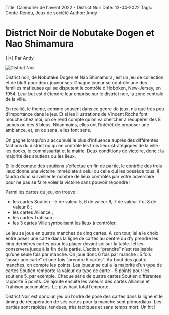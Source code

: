 Title: Calendrier de l'avent 2022 - District Noir
Date: 12-04-2022
Tags: Conte-Rendu, Jeux de société
Author: Andy

# District Noir de Nobutake Dogen et Nao Shimamura
{|<} Par Andy

![District Noir](https://cdn.canardware.com/2022/09/29125748/District-Noir_Header-1536x875.jpg)

District noir, de Nobutake Dogen et Nao Shimamura, est un jeu de collection et de bluff pour deux joueur·ses. Chaque joueur·se contrôle une des familles mafieuses qui se disputent le contrôle d’Hoboken, New-Jersey, en 1954. Leur but est d’étendre leur emprise sur le district noir, la zone centrale de la ville.

En réalité, le thème, comme souvent dans ce genre de jeux, n’a que très peu d’importance dans le jeu. Et si les illustrations de Vincent Roché font mouche chez moi, on se rend compte qu’on va chercher à récupérer des 8 jaunes ou des 5 bleus. Néanmoins, elles ont l’intérêt de proposer une ambiance, et, en ce sens, elles font sens.

On gagne lorsqu’on a accumulé le plus d’influence auprès des différentes factions du district ou qu’on contrôle les trois lieux stratégiques de la ville : les docks, le commissariat et la mairie. Deux conditions de victoire, donc : la majorité des soutiens ou les lieux.

Si le décompte des soutiens s’effectue en fin de partie, le contrôle des trois lieux donne une victoire immédiate à celui ou celle qui les possède tous. Il faudra donc surveiller le nombre de lieux contrôlés par votre adversaire pour ne pas se faire voler la victoire sans pouvoir répondre !

Parmi les cartes du jeu, on trouve :

- les cartes Soutien - 5 de valeur 5, 6 de valeur 6, 7 de valeur 7 et 8 de valeur 8 ;
- les cartes Alliance ;
- les cartes Trahison ;
- les 3 cartes Ville symbolisant les lieux à contrôler.

Le jeu se joue en quatre manches de cinq cartes. À son tour, iel a le choix entre poser une carte dans la ligne de cartes au centre ou d’y prendre les cinq dernières cartes pour les placer devant soi sur la table. Iel les conservera jusqu’à la fin de la partie. L’action “prendre” n’est réalisable qu’une seule fois par manche. On joue donc 6 fois par manche : 5 fois “poser une carte” et une fois “prendre 5 cartes”. Au bout des quatre manches, on compte les points. Lea joueur·se qui a la majorité d’un type de cartes Soutien remporte la valeur du type de carte - 5 points pour les soutiens 5, par exemple. Chaque série de quatre cartes Soutien différentes rapporte 5 points. On ajoute ensuite les valeurs des cartes Alliance et Trahison accumulées. Le plus haut total l’emporte.

District Noir est donc un jeu où l’ordre de pose des cartes dans la ligne et le timing de récupération de ses cartes pour la manche sont primordiaux. Les parties sont rapides, tendues, très tactiques et sans temps mort. Un hit !
